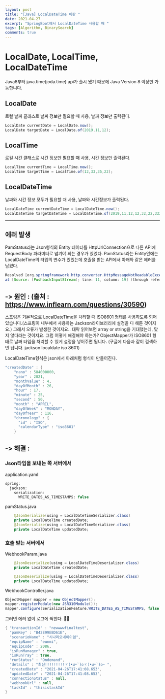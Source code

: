 ```yaml
---
layout: post
title: "[Java] LocalDateTime 이란 "
date: 2021-04-27
excerpt: "SpringBoot에서 LocalDateTime 사용할 때 "
tags: [Algorithm, BinarySearch]
comments: true
---
```


# LocalDate, LocalTime, LocalDateTime
Java8부터 java.time(joda.time) api가 출시 됐기 때문에 Java Version 8 이상만 가능합니다. 

## LocalDate
로컬 날짜 클래스로 날짜 정보만 필요할 때 사용, 날짜 정보만 출력된다. 

```java
LocalDate currentDate = LocalDate.now();
LocalDate targetDate = LocalDate.of(2019,11,12); 
```

## LocalTime
로컬 시간 클래스로 시간 정보만 필요할 때 사용, 시간 정보만 출력된다. 

```java
LocalTime currentTime = LocalTime.now(); 
LocalTime targetTime = LocalTime.of(12,33,35,22);
```

## LocalDateTime
날짜와 시간 정보 모두가 필요할 때 사용, 날짜와 시간정보가 출력된다. 

```java
LocalDateTime currentDateTime = LocalDateTime.now();
LocalDateTime targetDateTime = LocalDateTime.of(2019,11,12,12,32,22,3333); 
```
---

## 에러 발생
PamStatus라는 Json형식의 Entity 데이터를 HttpUrlConnection으로 다른 API에 RequestBody 파라미터로 넘겨야 되는 경우가 있었다. 
PamStatus라는 Entity안에는 LocalDateTime의 타입의 변수가 있었는데 호출을 받는 API에서 아래와 같은 에러를 남겼다. 

```java
Resolved [org.springframework.http.converter.HttpMessageNotReadableException: JSON parse error: Expected array or string.; nested exception is com.fasterxml.jackson.databind.exc.MismatchedInputException: Expected array or string.
at [Source: (PushbackInputStream); line: 11, column: 19] (through reference chain: com.webhook.demo.WebhookParam["createdDate"])]
```

## -> 원인 : (출처 : <https://www.inflearn.com/questions/30590>)
스프링은 기본적으로 LocalDateTime을 처리할 때 ISO8601 형태를 사용하도록 되어 있습니다.(스프링이 내부에서 사용하는 Jackson라이브러리에 설정을 다 해둔 것이지요.) 그래서 오류가 발생한 것이지요.. 
대략 읽어보면 array or string을 기대했는데, 맞지 않다라는 것이지요.
그럼 어떻게 해결해야 하는가? ObjectMapper가 ISO8601 형태로 날짜 타입을 처리할 수 있게 설정을 넣어주면 됩니다.
(구글에 다음과 같이 검색하면 됩니다. jackson localdate iso 8601)

LocalDateTime형식은 json에서 아래처럼 형식이 만들어진다. 

```java
"createdDate" : {
    "nano" : 584000000,
    "year" : 2021,
    "monthValue" : 4,
    "dayOfMonth" : 26,
    "hour" : 17,
    "minute" : 25,
    "second" : 50,
    "month" : "APRIL",
    "dayOfWeek" : "MONDAY",
    "dayOfYear" : 116,
    "chronology" : {
      "id" : "ISO",
      "calendarType" : "iso8601"
    }
```

## -> 해결 : 
### Json타입을 보내는 쪽 서버에서 
application.yaml

```java
spring: 
  jackson:
    serialization:
      WRITE_DATES_AS_TIMESTAMPS: false
```

pamStatus.java

```java
    @JsonSerialize(using = LocalDateTimeSerializer.class)
    private LocalDateTime createdDate;
    @JsonSerialize(using = LocalDateTimeSerializer.class)
    private LocalDateTime updatedDate;
```

### 호출 받는 서버에서

WebhookParam.java

```java
    @JsonDeserialize(using = LocalDateTimeDeserializer.class)
    private LocalDateTime createdDate;

    @JsonDeserialize(using = LocalDateTimeDeserializer.class)
    private LocalDateTime updatedDate;
```

WebhookController.java

```java
ObjectMapper mapper = new ObjectMapper();
mapper.registerModule(new JSR310Module());
mapper.configure(SerializationFeature.WRITE_DATES_AS_TIMESTAMPS, false);
```

그러면 에러 없이 로그에 찍힌다. 🙌🙌

```java
{ "transactionId" : "newwwwfinaltest",
  "pamKey" : "B42E99EBD61E",
  "scenarioName" : "시나리오네이이임",
  "equipName" : "eunmi",
  "equipCode" : 2086,
  "isRunManager" : true,
  "isRunTray" : true,
  "runStatus" : "Ondemand",
  "details" : "최신!!!!!!!!!ヾ(•ω•`)oヾ(•ω•`)o~ ",
  "createdDate" : "2021-04-26T17:41:08.653",
  "updatedDate" : "2021-04-26T17:41:08.653",
  "connectionStatus" : null,
  "webhookUrl" : null,
  "taskId" : "thisistaskId"
}
```